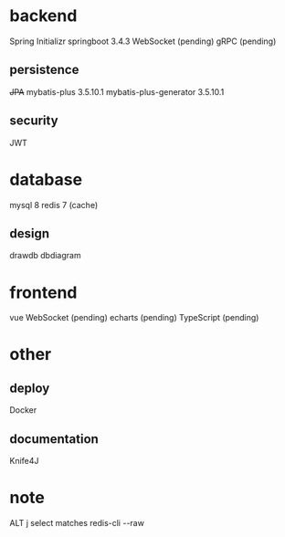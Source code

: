 # backend
Spring Initializr
springboot 3.4.3
WebSocket   (pending)
gRPC    (pending)

## persistence
~~JPA~~
mybatis-plus 3.5.10.1
mybatis-plus-generator 3.5.10.1

## security
JWT

# database
mysql 8
redis 7 (cache)

## design
drawdb
dbdiagram

# frontend
vue
WebSocket   (pending)
echarts (pending)
TypeScript  (pending)

# other
## deploy
Docker

## documentation
Knife4J

# note
ALT j select matches
redis-cli --raw


